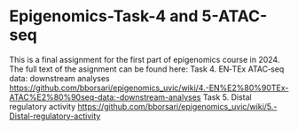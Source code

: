 # Epigenomics-Task-4 and 5-ATAC-seq
This is a final assignment for the first part of epigenomics course in 2024. The full text of the asignment can be found here:
Task 4. EN‐TEx ATAC‐seq data: downstream analyses https://github.com/bborsari/epigenomics_uvic/wiki/4.-EN%E2%80%90TEx-ATAC%E2%80%90seq-data:-downstream-analyses
Task 5. Distal regulatory activity https://github.com/bborsari/epigenomics_uvic/wiki/5.-Distal-regulatory-activity

